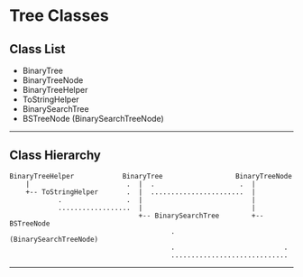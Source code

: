 # Tree Classes

## Class List
  * BinaryTree
  * BinaryTreeNode
  * BinaryTreeHelper
  * ToStringHelper
  * BinarySearchTree
  * BSTreeNode (BinarySearchTreeNode)
--------

## Class Hierarchy

    BinaryTreeHelper            BinaryTree                  BinaryTreeNode
        |                        .  |  .                     .  |
        +-- ToStringHelper       .  |  .......................  |
                .                .  |                           |
                ..................  |                           |
                                    +-- BinarySearchTree        +-- BSTreeNode
                                            .                       (BinarySearchTreeNode)
                                            .                           .
                                            .............................
--------
